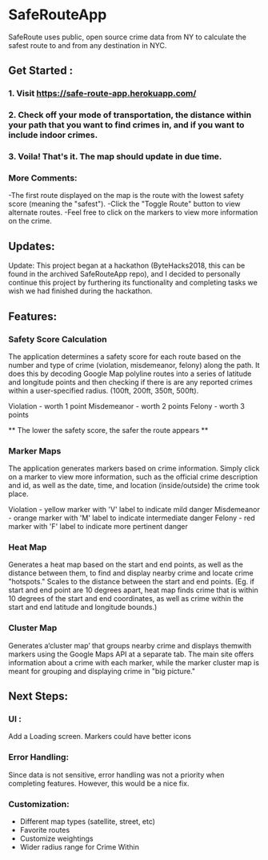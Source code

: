 # SafeRouteApp
SafeRoute uses public, open source crime data from NY to calculate the safest route to and from any destination in NYC. 

## Get Started : 
### 1. Visit https://safe-route-app.herokuapp.com/
### 2. Check off your mode of transportation, the distance within your path that you want to find crimes in, and if you want to include indoor crimes. 
### 3. Voila! That's it. The map should update in due time. 

### More Comments:
-The first route displayed on the map is the route with the lowest safety score (meaning the "safest"). 
-Click the "Toggle Route" button to view alternate routes.
-Feel free to click on the markers to view more information on the crime.

## Updates:
Update: This project began at a hackathon (ByteHacks2018, this can be found in the archived SafeRouteApp repo), and I decided to personally continue this project by furthering its functionality and completing tasks we wish we had finished during the hackathon. 

## Features:

### Safety Score Calculation
The application determines a safety score for each route based on the number and type of crime (violation, misdemeanor, felony) along the path. It does this by decoding Google Map polyline routes into a series of latitude and longitude points and then checking if there is are any reported crimes within a user-specified radius. (100ft, 200ft, 350ft, 500ft). 

Violation  - worth 1 point
Misdemeanor - worth 2 points
Felony - worth 3 points

** The lower the safety score, the safer the route appears **

### Marker Maps
The application generates markers based on crime information. Simply click on a marker to view more information, such as the official crime description and id, as well as the date, time, and location (inside/outside) the crime took place.

Violation  - yellow marker with 'V' label to indicate mild danger
Misdemeanor - orange marker with 'M' label to indicate intermediate danger
Felony - red marker with 'F' label to indicate more pertinent danger

### Heat Map
Generates a heat map based on the start and end points, as well as the distance between them, to find and display nearby crime and locate crime "hotspots." Scales to the distance between the start and end points.
(Eg. if start and end point are 10 degrees apart, heat map finds crime that is within 10 degrees of the start and end coordinates, as well as crime within the start and end latitude and longitude bounds.)

### Cluster Map
Generates a‘cluster map’ that groups nearby crime and displays themwith markers using the Google Maps API at a separate tab. The main site offers information about a crime with each marker, while the marker cluster map is meant for grouping and displaying crime in "big picture."

## Next Steps:
### UI :
Add a Loading screen. Markers could have better icons
### Error Handling:
Since data is not sensitive, error handling was not a priority when completing features. However, this would be a nice fix.
### Customization:
+ Different map types (satellite, street, etc)
+ Favorite routes
+ Customize weightings
+ Wider radius range for Crime Within
